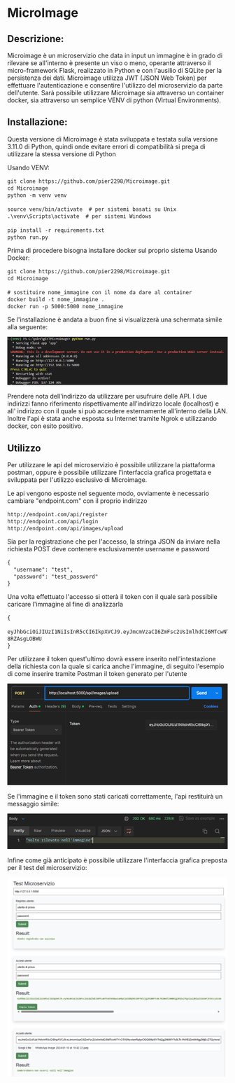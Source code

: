# MicroImage

## Descrizione: 
Microimage è un microservizio che data in input un immagine è in grado di rilevare se all'interno è presente un viso o meno, operante attraverso il micro-framework Flask, realizzato in Python e con l'ausilio di SQLite per la persistenza dei dati.
Microimage utilizza JWT (JSON Web Token) per effettuare l'autenticazione e consentire l'utilizzo del microservizio da parte dell'utente.
Sarà possibile utilizzare Microimage sia attraverso un container docker, sia attraverso un semplice VENV di python (Virtual Environments).

## Installazione: 

Questa versione di Microimage è stata sviluppata e testata sulla versione 3.11.0 di Python, quindi onde evitare errori di compatibilità si prega di utilizzare la stessa versione di Python

Usando VENV:
```
git clone https://github.com/pier2298/Microimage.git
cd Microimage
python -m venv venv

source venv/bin/activate  # per sistemi basati su Unix
.\venv\Scripts\activate  # per sistemi Windows

pip install -r requirements.txt
python run.py
```

Prima di procedere bisogna installare docker sul proprio sistema
Usando Docker:
```
git clone https://github.com/pier2298/Microimage.git
cd Microimage

# sostituire nome_immagine con il nome da dare al container
docker build -t nome_immagine .   
docker run -p 5000:5000 nome_immagine
```

Se l'installazione è andata a buon fine si visualizzerà una schermata simile alla seguente:

![Installazione andata a buon fine](/demo/ok.png)

Prendere nota dell'indirizzo da utilizzare per usufruire delle API.
I due indirizzi fanno riferimento rispettivamente all'indirizzo locale (localhost) e all' indirizzo con il quale si può accedere esternamente all'interno della LAN. 
Inoltre l'api è stata anche esposta su Internet tramite Ngrok e utilizzando docker, con esito positivo.

## Utilizzo

Per utilizzare le api del microservizio è possibile utilizzare la piattaforma postman, oppure è possibile utilizzare l'interfaccia grafica progettata e sviluppata per l'utilizzo esclusivo di Microimage.

Le api vengono esposte nel seguente modo, ovviamente è necessario cambiare "endpoint.com" con il proprio indirizzo

```
http://endpoint.com/api/register
http://endpoint.com/api/login
http://endpoint.com/api/images/upload
```

Sia per la registrazione che per l'accesso, la stringa JSON da inviare nella richiesta POST deve contenere esclusivamente username e password
```
{
  "username": "test",
  "password": "test_password"
}
```
Una volta effettuato l'accesso si otterà il token con il quale sarà possibile caricare l'immagine al fine di analizzarla
```
{
  eyJhbGciOiJIUzI1NiIsInR5cCI6IkpXVCJ9.eyJmcmVzaCI6ZmFsc2UsImlhdCI6MTcwNTYxNDkxOCwianRpIjoiODQxOTNhNzEtYzY3NS00ZTM5LThlODEtMGE2NmRlZGNiMmJjIiwidHlwZSI6ImFjY2VzcyIsInN1YiI6InByb3ZhIiwibmJmIjoxNzA1NjE0OTE4LCJjc3JmIjoiYzE1NmQ4NWUtNTA2YS00NTc3LTgyZjctN2E1OGRhY2VhZDVlIiwiZXhwIjoxNzA1NjE1ODE4fQ.FuIJWqcMZI96f1l77h8hnFFtcUasEDF-8RZAsgLOBWU
}
```
Per utilizzare il token quest'ultimo dovrà essere inserito nell'intestazione della richiesta con la quale si carica anche l'immagine, di seguito l'esempio di come inserire tramite Postman il token generato per l'utente

![Token su Postman](/demo/token.png)

Se l'immagine e il token sono stati caricati correttamente, l'api restituirà un messaggio simile:

![Token su Postman](/demo/complete.png)

Infine come già anticipato è possibile utilizzare l'interfaccia grafica preposta per il test del microservizio:

![Token su Postman](/demo/interface.png)
